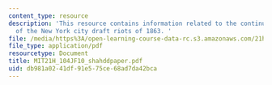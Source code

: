 ```yaml
---
content_type: resource
description: 'This resource contains information related to the continued violence
  of the New York city draft riots of 1863. '
file: /media/https%3A/open-learning-course-data-rc.s3.amazonaws.com/21h-104j-riots-strikes-and-conspiracies-in-american-history-fall-2010/db981a0241df91e575ce68ad7da42bca_MIT21H_104JF10_shahddpaper.pdf
file_type: application/pdf
resourcetype: Document
title: MIT21H_104JF10_shahddpaper.pdf
uid: db981a02-41df-91e5-75ce-68ad7da42bca
---
```

